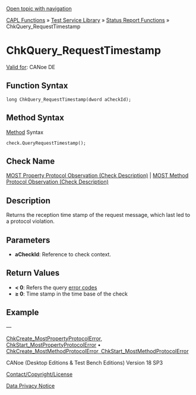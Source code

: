 [Open topic with navigation](../../../../../CANoeDEFamily.htm#Topics/CAPLFunctions/Test/Functions/CAPLfunctionChkQueryRequestTimestamp.md)

[CAPL Functions](../../CAPLfunctions.md) » [Test Service Library](../CAPLfunctionsTSLOverview.md) » [Status Report Functions](../CAPLfunctionsTSLStatusReportFunctions.md) » ChkQuery_RequestTimestamp

# ChkQuery_RequestTimestamp

[Valid for](../../../Shared/FeatureAvailability.md): CANoe DE

## Function Syntax

```plaintext
long ChkQuery_RequestTimestamp(dword aCheckId);
```

## Method Syntax

[Method](../../../Shared/CAPL/General/ClassesAndObjects.md) Syntax

```plaintext
check.QueryRequestTimestamp();
```

## Check Name

[MOST Property Protocol Observation (Check Description)](../../../TestCommands/CheckDescriptions/CDMOSTPropertyProtocolObservation.md) | [MOST Method Protocol Observation (Check Description)](../../../TestCommands/CheckDescriptions/CDMOSTMethodProtocolObservation.md)

## Description

Returns the reception time stamp of the request message, which last led to a protocol violation.

## Parameters

- **aCheckId**: Reference to check context.

## Return Values

- **< 0**: Refers the query [error codes](../CAPLfunctionsTSLErrorCodes.md)
- **≥ 0**: Time stamp in the time base of the check

## Example

—

[ChkCreate_MostPropertyProtocolError, ChkStart_MostPropertyProtocolError](CAPLfunctionChkCreateMostPropertyProtocolError.md) • [ChkCreate_MostMethodProtocolError, ChkStart_MostMethodProtocolError](CAPLfunctionChkCreateMostMethodProtocolError.md)

CANoe (Desktop Editions & Test Bench Editions) Version 18 SP3

[Contact/Copyright/License](../../../Shared/ContactCopyrightLicense.md)

[Data Privacy Notice](https://www.vector.com/int/en/company/get-info/privacy-policy/)
